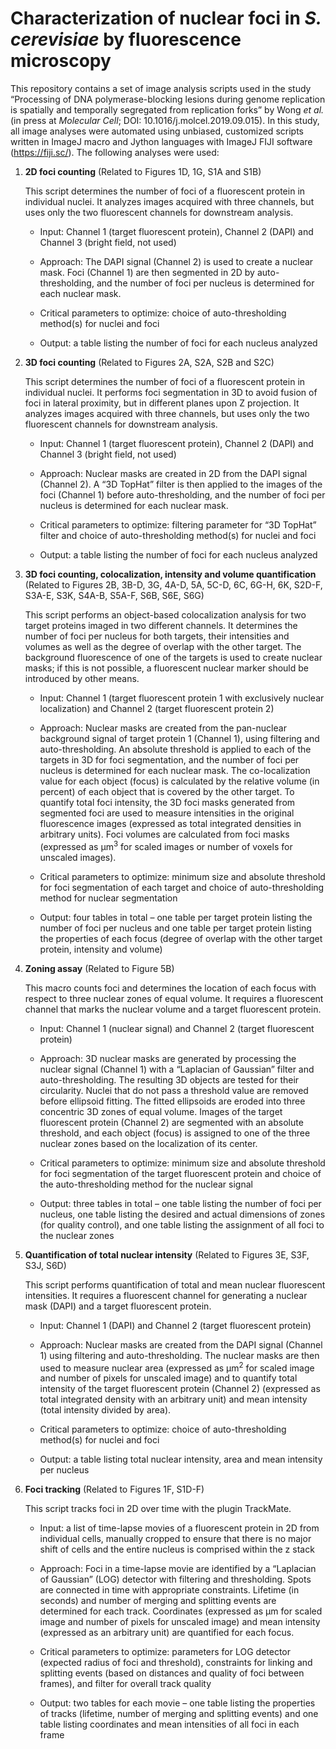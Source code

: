 # Characterization of nuclear foci in *S. cerevisiae* by fluorescence microscopy

This repository contains a set of image analysis scripts used in the
study “Processing of DNA polymerase-blocking lesions during genome
replication is spatially and temporally segregated from replication
forks” by Wong *et al.* (in press at *Molecular Cell*; DOI: 10.1016/j.molcel.2019.09.015). In
this study, all image analyses were automated using unbiased, customized
scripts written in ImageJ macro and Jython languages with ImageJ FIJI
software (<https://fiji.sc/>). The following analyses were used:

1. **2D foci counting** (Related to Figures 1D, 1G, S1A and S1B)

    This script determines the number of foci of a fluorescent protein
    in individual nuclei. It analyzes images acquired with three
    channels, but uses only the two fluorescent channels for
    downstream analysis.

    - Input: Channel 1 (target fluorescent protein), Channel 2 (DAPI) and
    Channel 3 (bright field, not used)

    - Approach: The DAPI signal (Channel 2) is used to create a
    nuclear mask. Foci (Channel 1) are then segmented in 2D by
    auto-thresholding, and the number of foci per nucleus is determined
    for each nuclear mask.

    - Critical parameters to optimize: choice of
    auto-thresholding method(s) for nuclei and foci

    - Output: a table listing the number of foci for each nucleus analyzed

2. **3D foci counting** (Related to Figures 2A, S2A, S2B and S2C)

    This script determines the number of foci of a fluorescent protein
    in individual nuclei. It performs foci segmentation in 3D to avoid
    fusion of foci in lateral proximity, but in different planes upon
    Z projection. It analyzes images acquired with three channels, but
    uses only the two fluorescent channels for downstream analysis.

    - Input: Channel 1 (target fluorescent protein), Channel 2 (DAPI) and
    Channel 3 (bright field, not used)

    - Approach: Nuclear masks are created in 2D from the DAPI signal
    (Channel 2). A “3D TopHat” filter is then applied to the images of
    the foci (Channel 1) before auto-thresholding, and the number of
    foci per nucleus is determined for each nuclear mask.

    - Critical parameters to optimize: filtering parameter for “3D TopHat”
    filter and choice of auto-thresholding method(s) for nuclei and foci

    - Output: a table listing the number of foci for each nucleus analyzed

3. **3D foci counting, colocalization, intensity and volume
    quantification** (Related to Figures 2B, 3B-D, 3G, 4A-D, 5A, 5C-D,
    6C, 6G-H, 6K, S2D-F, S3A-E, S3K, S4A-B, S5A-F, S6B, S6E, S6G)

    This script performs an object-based colocalization analysis for two
    target proteins imaged in two different channels. It determines the
    number of foci per nucleus for both targets, their intensities and
    volumes as well as the degree of overlap with the other target. The
    background fluorescence of one of the targets is used to create
    nuclear masks; if this is not possible, a fluorescent nuclear marker
    should be introduced by other means.

    - Input: Channel 1 (target fluorescent protein 1 with exclusively
    nuclear localization) and Channel 2 (target fluorescent protein 2)

    - Approach: Nuclear masks are created from the pan-nuclear background
    signal of target protein 1 (Channel 1), using filtering
    and auto-thresholding. An absolute threshold is applied to each of
    the targets in 3D for foci segmentation, and the number of foci per
    nucleus is determined for each nuclear mask. The co-localization
    value for each object (focus) is calculated by the relative volume
    (in percent) of each object that is covered by the other target. To
    quantify total foci intensity, the 3D foci masks generated from
    segmented foci are used to measure intensities in the original
    fluorescence images (expressed as total integrated densities in
    arbitrary units). Foci volumes are calculated from foci masks
    (expressed as µm<sup>3</sup> for scaled images or number of voxels for
    unscaled images).

    - Critical parameters to optimize: minimum size and absolute threshold
    for foci segmentation of each target and choice of auto-thresholding
    method for nuclear segmentation

    - Output: four tables in total – one table per target protein listing
    the number of foci per nucleus and one table per target protein
    listing the properties of each focus (degree of overlap with the
    other target protein, intensity and volume)

4. **Zoning assay** (Related to Figure 5B)

    This macro counts foci and determines the location of each focus
    with respect to three nuclear zones of equal volume. It requires a
    fluorescent channel that marks the nuclear volume and a target
    fluorescent protein.

    - Input: Channel 1 (nuclear signal) and Channel 2 (target
    fluorescent protein)

    - Approach: 3D nuclear masks are generated by processing the nuclear
    signal (Channel 1) with a “Laplacian of Gaussian” filter
    and auto-thresholding. The resulting 3D objects are tested for
    their circularity. Nuclei that do not pass a threshold value are
    removed before ellipsoid fitting. The fitted ellipsoids are eroded
    into three concentric 3D zones of equal volume. Images of the target
    fluorescent protein (Channel 2) are segmented with an absolute
    threshold, and each object (focus) is assigned to one of the three
    nuclear zones based on the localization of its center.

    - Critical parameters to optimize: minimum size and absolute threshold
    for foci segmentation of the target fluorescent protein and choice
    of the auto-thresholding method for the nuclear signal

    - Output: three tables in total – one table listing the number of foci
    per nucleus, one table listing the desired and actual dimensions of
    zones (for quality control), and one table listing the assignment of
    all foci to the nuclear zones

5. **Quantification of total nuclear intensity** (Related to Figures
    3E, S3F, S3J, S6D)

    This script performs quantification of total and mean nuclear
    fluorescent intensities. It requires a fluorescent channel for
    generating a nuclear mask (DAPI) and a target fluorescent protein.

    - Input: Channel 1 (DAPI) and Channel 2 (target fluorescent protein)

    - Approach: Nuclear masks are created from the DAPI signal (Channel 1)
    using filtering and auto-thresholding. The nuclear masks are then
    used to measure nuclear area (expressed as µm<sup>2</sup> for scaled image
    and number of pixels for unscaled image) and to quantify total
    intensity of the target fluorescent protein (Channel 2) (expressed
    as total integrated density with an arbitrary unit) and mean
    intensity (total intensity divided by area).

    - Critical parameters to optimize: choice of
    auto-thresholding method(s) for nuclei and foci

    - Output: a table listing total nuclear intensity, area and mean
    intensity per nucleus

6. **Foci tracking** (Related to Figures 1F, S1D-F)

    This script tracks foci in 2D over time with the plugin TrackMate.

    - Input: a list of time-lapse movies of a fluorescent protein in 2D
    from individual cells, manually cropped to ensure that there is no
    major shift of cells and the entire nucleus is comprised within the
    z stack

    - Approach: Foci in a time-lapse movie are identified by a “Laplacian
    of Gaussian” (LOG) detector with filtering and thresholding. Spots
    are connected in time with appropriate constraints. Lifetime
    (in seconds) and number of merging and splitting events are
    determined for each track. Coordinates (expressed as µm for scaled
    image and number of pixels for unscaled image) and mean intensity
    (expressed as an arbitrary unit) are quantified for each focus.

    - Critical parameters to optimize: parameters for LOG detector
    (expected radius of foci and threshold), constraints for linking and
    splitting events (based on distances and quality of foci between
    frames), and filter for overall track quality

    - Output: two tables for each movie – one table listing the properties
    of tracks (lifetime, number of merging and splitting events) and one
    table listing coordinates and mean intensities of all foci in each frame
